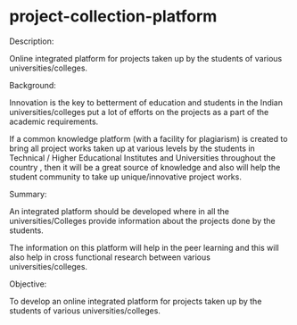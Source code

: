 # project-collection-platform

Description:

Online integrated platform for projects taken up by the students of various universities/colleges.


Background: 

Innovation is the key to betterment of education and students in the Indian universities/colleges put a lot of efforts on the projects as a part of the academic requirements.

If a common knowledge platform (with a facility for plagiarism) is created to bring all project works taken up at various levels by the students in Technical / Higher Educational Institutes and Universities throughout the country , then it will be a great source of knowledge and also will help the student community to take up unique/innovative project works.


Summary: 

An integrated platform should be developed where in all the universities/Colleges provide information about the projects done by the students. 

The information on this platform will help in the peer learning and this will also help in cross functional research between various universities/colleges. 


Objective: 

To develop an online integrated platform for projects taken up by the students of various universities/colleges.

